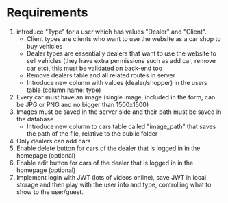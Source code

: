 # Requirements

1. introduce "Type" for a user which has values "Dealer" and "Client".
    - Client types are clients who want to use the website as a car shop to buy vehicles
	- Dealer types are essentially dealers that want to use the website to sell vehicles (they have extra permissions such as add car, remove car etc), this must be validated on back-end too
	- Remove dealers table and all related routes in server
	- Introduce new column with values (dealer/shopper) in the users table (column name: type)
2. Every car must have an image (single image, included in the form, can be JPG or PNG and no bigger than 1500x1500)
3. Images must be saved in the server side and their path must be saved in the database
	- Introduce new column to cars table called "image_path" that saves the path of the file, relative to the public folder
4. Only dealers can add cars
5. Enable delete button for cars of the dealer that is logged in in the homepage (optional)
6. Enable edit button for cars of the  dealer that is logged in in the homepage (optional)
7. Implement login with JWT (lots of videos online), save JWT in local storage and then play with the user info and type, controlling what to show to the user/guest.
